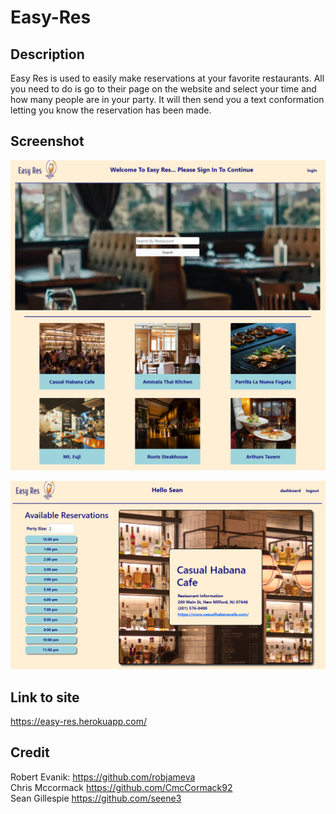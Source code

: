 # Easy-Res

## Description
Easy Res is used to easily make reservations at your favorite restaurants. All you need to do is go to their page on the website and select your time and how many people are in your party. It will then send you a text conformation letting you know the reservation has been made. 

## Screenshot
![screenshot](public/images/Easy-res-screenshot.PNG)

![screenshot](public/images/easy-res-screenshot2.PNG)

## Link to site
https://easy-res.herokuapp.com/

## Credit
Robert Evanik: https://github.com/robjameva <br>
Chris Mccormack https://github.com/CmcCormack92 <br>
Sean Gillespie https://github.com/seene3
